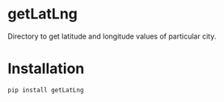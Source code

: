 # getLatLng
Directory to get latitude and longitude values of particular city.

# Installation
`pip install getLatLng`

